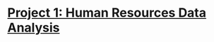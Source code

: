# [Project 1: Human Resources Data Analysis](https://github.com/TyreqPW/DA_Portfolio/tree/main/Portfolio1)







